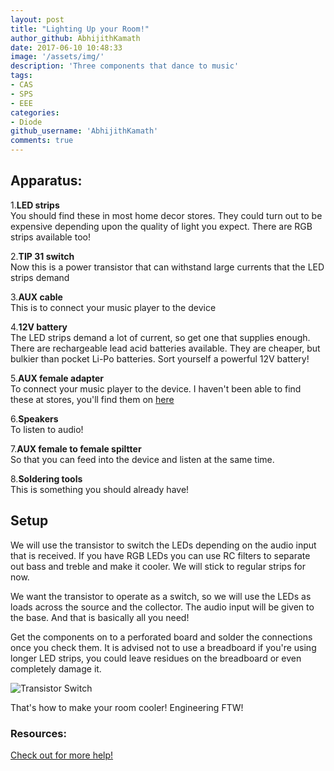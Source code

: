 ```yaml
---
layout: post
title: "Lighting Up your Room!"
author_github: AbhijithKamath
date: 2017-06-10 10:48:33
image: '/assets/img/'
description: 'Three components that dance to music'
tags:
- CAS
- SPS
- EEE
categories:
- Diode
github_username: 'AbhijithKamath'
comments: true
---
```


## Apparatus:

1.**LED strips** <br>
You should find these in most home decor stores. They could turn out to be expensive depending upon the quality of light you expect. There are RGB strips available too! <br>

2.**TIP 31 switch**<br>
Now this is a power transistor that can withstand large currents that the LED strips demand

3.**AUX cable**<br>
This is to connect your music player to the device

4.**12V battery**<br>
The LED strips demand a lot of current, so get one that supplies enough. There are rechargeable lead acid batteries available. They are cheaper, but bulkier than pocket Li-Po batteries. Sort yourself a powerful 12V battery!

5.**AUX female adapter**<br>
To connect your music player to the device. I haven't been able to find these at stores, you'll find them on [here](http://www.electroncomponents.com/)

6.**Speakers**<br> To listen to audio!

7.**AUX female to female spiltter**<br>
So that you can feed into the device and listen at the same time.

8.**Soldering tools**<br>
This is something you should already have!

## Setup

We will use the transistor to switch the LEDs depending on the audio input that is received. If you have RGB LEDs you can use RC filters to separate out bass and treble and make it cooler. We will stick to regular strips for now.

We want the transistor to operate as a switch, so we will use the LEDs as loads across the source and the collector. The audio input will be given to the base. And that is basically all you need!

Get the components on to a perforated board and solder the connections once you check them. It is advised not to use a breadboard if you're using longer LED strips, you could leave residues on the breadboard or even completely damage it.

![Transistor Switch](https://www.electronicspoint.com/attachments/plans-jpeg.4315/)

That's how to make your room cooler! Engineering FTW!

### Resources:

[Check out for more help!](http://www.instructables.com/id/Sync-LED-to-Music/)